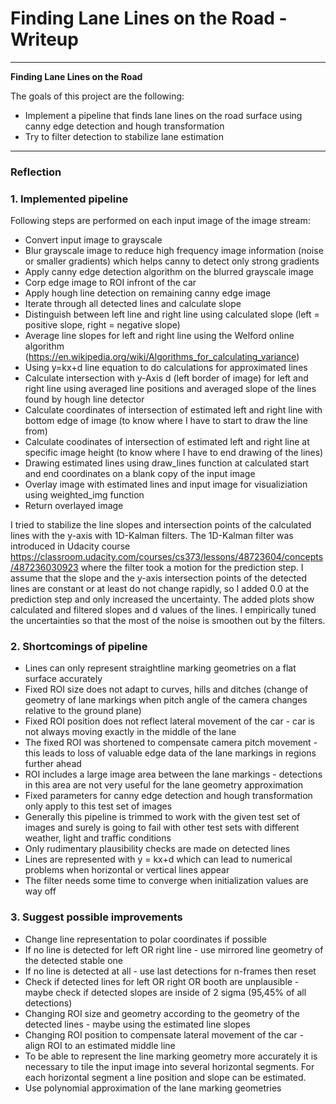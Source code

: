 # **Finding Lane Lines on the Road - Writeup** 


---

**Finding Lane Lines on the Road**

The goals of this project are the following:
* Implement a pipeline that finds lane lines on the road surface using canny edge detection and hough transformation 
* Try to filter detection to stabilize lane estimation 

---

### Reflection

### 1. Implemented pipeline

Following steps are performed on each input image of the image stream: 

* Convert input image to grayscale
* Blur grayscale image to reduce high frequency image information (noise or smaller gradients) which helps canny to detect only strong gradients 
* Apply canny edge detection algorithm on the blurred grayscale image 
* Corp edge image to ROI infront of the car 
* Apply hough line detection on remaining canny edge image 
* Iterate through all detected lines and calculate slope
* Distinguish between left line and right line using calculated slope (left = positive slope, right = negative slope)
* Average line slopes for left and right line using the Welford online algorithm (https://en.wikipedia.org/wiki/Algorithms_for_calculating_variance)
* Using y=kx+d line equation to do calculations for approximated lines 
* Calculate intersection with y-Axis d (left border of image) for left and right line using averaged line positions and averaged slope of the lines found by hough line detector 
* Calculate coordinates of intersection of estimated left and right line with bottom edge of image (to know where I have to start to draw the line from)
* Calculate coodinates of intersection of estimated left and right line at specific image height (to know where I have to end drawing of the lines)
* Drawing estimated lines using draw_lines function at calculated start and end coordinates on a blank copy of the input image 
* Overlay image with estimated lines and input image for visualiziation using weighted_img function 
* Return overlayed image 

I tried to stabilize the line slopes and intersection points of the calculated lines with the y-axis with 1D-Kalman filters. The 1D-Kalman filter was introduced in Udacity course https://classroom.udacity.com/courses/cs373/lessons/48723604/concepts/487236030923 where the filter took a motion for the prediction step. I assume that the slope and the y-axis intersection points of the detected lines are constant or at least do not change rapidly, so I added 0.0 at the prediction step and only increased the uncertainty. The added plots show calculated and filtered slopes and d values of the lines. I empirically tuned the uncertainties so that the most of the noise is smoothen out by the filters. 


### 2. Shortcomings of pipeline 

* Lines can only represent straightline marking geometries on a flat surface accurately 
* Fixed ROI size does not adapt to curves, hills and ditches (change of geometry of lane markings when pitch angle of the camera changes relative to the ground plane) 
* Fixed ROI position does not reflect lateral movement of the car - car is not always moving exactly in the middle of the lane
* The fixed ROI was shortened to compensate camera pitch movement - this leads to loss of valuable edge data of the lane markings in regions further ahead 
* ROI includes a large image area between the lane markings - detections in this area are not very useful for the lane geometry approximation 
* Fixed parameters for canny edge detection and hough transformation only apply to this test set of images 
* Generally this pipeline is trimmed to work with the given test set of images and surely is going to fail with other test sets with different weather, light and traffic conditions 
* Only rudimentary plausibility checks are made on detected lines  
* Lines are represented with y = kx+d which can lead to numerical problems when horizontal or vertical lines appear
* The filter needs some time to converge when initialization values are way off 

### 3. Suggest possible improvements 

* Change line representation to polar coordinates if possible 
* If no line is detected for left OR right line - use mirrored line geometry of the detected stable one 
* If no line is detected at all - use last detections for n-frames then reset  
* Check if detected lines for left OR right OR booth are unplausible - maybe check if detected slopes are inside of 2 sigma (95,45% of all detections)
* Changing ROI size and geometry according to the geometry of the detected lines - maybe using the estimated line slopes
* Changing ROI position to compensate lateral movement of the car - align ROI to an estimated middle line 
* To be able to represent the line marking geometry more accurately it is necessary to tile the input image into several horizontal segments. For each horizontal segment a line position and slope can be estimated. 
* Use polynomial approximation of the lane marking geometries
